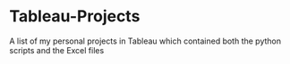 # Tableau-Projects
A list of my personal projects in Tableau which contained both the python scripts and the Excel files
